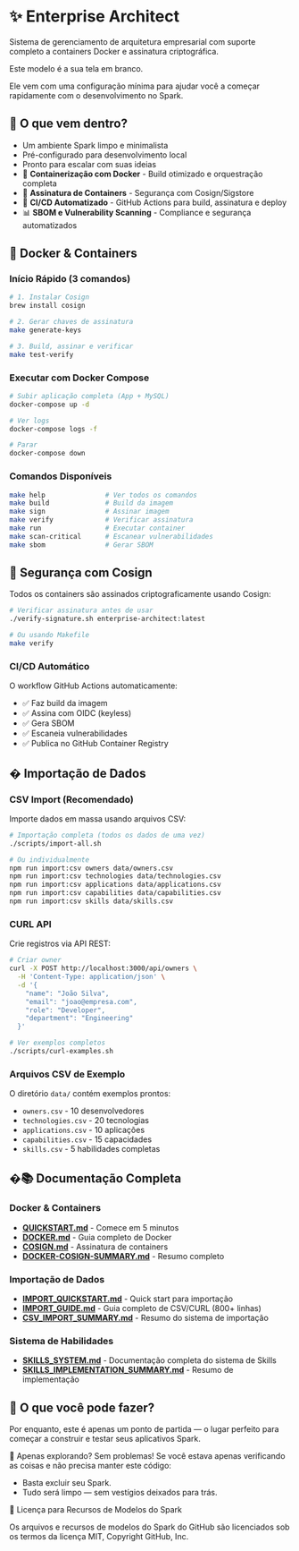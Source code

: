 # ✨ Enterprise Architect

Sistema de gerenciamento de arquitetura empresarial com suporte completo a containers Docker e assinatura criptográfica.

Este modelo é a sua tela em branco. 

Ele vem com uma configuração mínima para ajudar você a começar rapidamente com o desenvolvimento no Spark.

## 🚀 O que vem dentro?
- Um ambiente Spark limpo e minimalista
- Pré-configurado para desenvolvimento local
- Pronto para escalar com suas ideias
- 🐳 **Containerização com Docker** - Build otimizado e orquestração completa
- 🔐 **Assinatura de Containers** - Segurança com Cosign/Sigstore
- 🤖 **CI/CD Automatizado** - GitHub Actions para build, assinatura e deploy
- 📊 **SBOM e Vulnerability Scanning** - Compliance e segurança automatizados

## 🐳 Docker & Containers

### Início Rápido (3 comandos)

```bash
# 1. Instalar Cosign
brew install cosign

# 2. Gerar chaves de assinatura
make generate-keys

# 3. Build, assinar e verificar
make test-verify
```

### Executar com Docker Compose

```bash
# Subir aplicação completa (App + MySQL)
docker-compose up -d

# Ver logs
docker-compose logs -f

# Parar
docker-compose down
```

### Comandos Disponíveis

```bash
make help               # Ver todos os comandos
make build              # Build da imagem
make sign               # Assinar imagem
make verify             # Verificar assinatura
make run                # Executar container
make scan-critical      # Escanear vulnerabilidades
make sbom               # Gerar SBOM
```

## 🔐 Segurança com Cosign

Todos os containers são assinados criptograficamente usando Cosign:

```bash
# Verificar assinatura antes de usar
./verify-signature.sh enterprise-architect:latest

# Ou usando Makefile
make verify
```

### CI/CD Automático

O workflow GitHub Actions automaticamente:
- ✅ Faz build da imagem
- ✅ Assina com OIDC (keyless)
- ✅ Gera SBOM
- ✅ Escaneia vulnerabilidades
- ✅ Publica no GitHub Container Registry

## � Importação de Dados

### CSV Import (Recomendado)

Importe dados em massa usando arquivos CSV:

```bash
# Importação completa (todos os dados de uma vez)
./scripts/import-all.sh

# Ou individualmente
npm run import:csv owners data/owners.csv
npm run import:csv technologies data/technologies.csv
npm run import:csv applications data/applications.csv
npm run import:csv capabilities data/capabilities.csv
npm run import:csv skills data/skills.csv
```

### CURL API

Crie registros via API REST:

```bash
# Criar owner
curl -X POST http://localhost:3000/api/owners \
  -H 'Content-Type: application/json' \
  -d '{
    "name": "João Silva",
    "email": "joao@empresa.com",
    "role": "Developer",
    "department": "Engineering"
  }'

# Ver exemplos completos
./scripts/curl-examples.sh
```

### Arquivos CSV de Exemplo

O diretório `data/` contém exemplos prontos:
- `owners.csv` - 10 desenvolvedores
- `technologies.csv` - 20 tecnologias
- `applications.csv` - 10 aplicações
- `capabilities.csv` - 15 capacidades
- `skills.csv` - 5 habilidades completas

## �📚 Documentação Completa

### Docker & Containers
- **[QUICKSTART.md](./QUICKSTART.md)** - Comece em 5 minutos
- **[DOCKER.md](./DOCKER.md)** - Guia completo de Docker
- **[COSIGN.md](./COSIGN.md)** - Assinatura de containers
- **[DOCKER-COSIGN-SUMMARY.md](./DOCKER-COSIGN-SUMMARY.md)** - Resumo completo

### Importação de Dados
- **[IMPORT_QUICKSTART.md](./IMPORT_QUICKSTART.md)** - Quick start para importação
- **[IMPORT_GUIDE.md](./IMPORT_GUIDE.md)** - Guia completo de CSV/CURL (800+ linhas)
- **[CSV_IMPORT_SUMMARY.md](./CSV_IMPORT_SUMMARY.md)** - Resumo do sistema de importação

### Sistema de Habilidades
- **[SKILLS_SYSTEM.md](./SKILLS_SYSTEM.md)** - Documentação completa do sistema de Skills
- **[SKILLS_IMPLEMENTATION_SUMMARY.md](./SKILLS_IMPLEMENTATION_SUMMARY.md)** - Resumo de implementação

## 🧠 O que você pode fazer?

Por enquanto, este é apenas um ponto de partida — o lugar perfeito para começar a construir e testar seus aplicativos Spark.

🧹 Apenas explorando?
Sem problemas! Se você estava apenas verificando as coisas e não precisa manter este código:

- Basta excluir seu Spark.
- Tudo será limpo — sem vestígios deixados para trás.

📄 Licença para Recursos de Modelos do Spark

Os arquivos e recursos de modelos do Spark do GitHub são licenciados sob os termos da licença MIT, Copyright GitHub, Inc.

